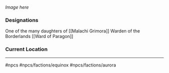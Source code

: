 *Image here*

### Designations
One of the many daughters of [[Malachi Grimora]]
Warden of the Borderlands [[Ward of Paragon]]


### Current Location


___



#npcs #npcs/factions/equinox #npcs/factions/aurora 